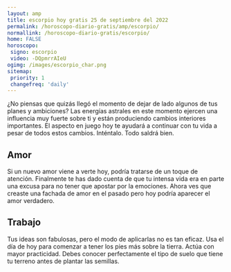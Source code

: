 ```yaml
---
layout: amp
title: escorpio hoy gratis 25 de septiembre del 2022 
permalink: /horoscopo-diario-gratis/amp/escorpio/
normallink: /horoscopo-diario-gratis/escorpio/
home: FALSE
horoscopo:
 signo: escorpio
 video: -DQpmrrAIeU
ogimg: /images/escorpio_char.png
sitemap:
 priority: 1
 changefreq: 'daily'
---
```



¿No piensas que quizás llegó el momento de dejar de lado algunos de tus planes y ambiciones? Las energías astrales en este momento ejercen una influencia muy fuerte sobre ti y están produciendo cambios interiores importantes. El aspecto en juego hoy te ayudará a continuar con tu vida a pesar de todos estos cambios. Inténtalo. Todo saldrá bien.

## Amor

Si un nuevo amor viene a verte hoy, podría tratarse de un toque de atención. Finalmente te has dado cuenta de que tu intensa vida era en parte una excusa para no tener que apostar por la emociones. Ahora ves que creaste una fachada de amor en el pasado pero hoy podría aparecer el amor verdadero.

## Trabajo

Tus ideas son fabulosas, pero el modo de aplicarlas no es tan eficaz. Usa el día de hoy para comenzar a tener los pies más sobre la tierra. Actúa con mayor practicidad. Debes conocer perfectamente el tipo de suelo que tiene tu terreno antes de plantar las semillas.